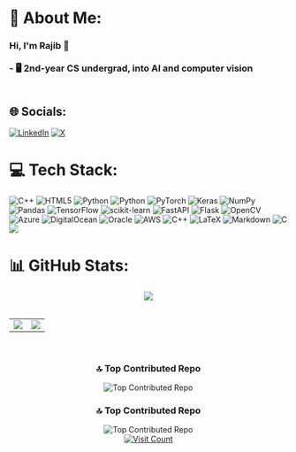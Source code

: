 # 💫 About Me:
### Hi, I'm Rajib 👋<br><br>- 🖥️ 2nd-year CS undergrad, into AI and computer vision<br><br>


## 🌐 Socials:
[![LinkedIn](https://img.shields.io/badge/LinkedIn-%230077B5.svg?logo=linkedin&logoColor=white)](https://linkedin.com/in/rajibdab) [![X](https://img.shields.io/badge/X-black.svg?logo=X&logoColor=white)](https://x.com/ups01v3) 

# 💻 Tech Stack:
![C++](https://img.shields.io/badge/c++-%2300599C.svg?style=flat&logo=c%2B%2B&logoColor=white) ![HTML5](https://img.shields.io/badge/html5-%23E34F26.svg?style=flat&logo=html5&logoColor=white) ![Python](https://img.shields.io/badge/python-3670A0?style=flat&logo=python&logoColor=ffdd54) ![Python](https://img.shields.io/badge/python-3670A0?style=flat&logo=python&logoColor=ffdd54) ![PyTorch](https://img.shields.io/badge/PyTorch-%23EE4C2C.svg?style=flat&logo=PyTorch&logoColor=white) ![Keras](https://img.shields.io/badge/Keras-%23D00000.svg?style=flat&logo=Keras&logoColor=white) ![NumPy](https://img.shields.io/badge/numpy-%23013243.svg?style=flat&logo=numpy&logoColor=white) ![Pandas](https://img.shields.io/badge/pandas-%23150458.svg?style=flat&logo=pandas&logoColor=white) ![TensorFlow](https://img.shields.io/badge/TensorFlow-%23FF6F00.svg?style=flat&logo=TensorFlow&logoColor=white) ![scikit-learn](https://img.shields.io/badge/scikit--learn-%23F7931E.svg?style=flat&logo=scikit-learn&logoColor=white) ![FastAPI](https://img.shields.io/badge/FastAPI-005571?style=flat&logo=fastapi) ![Flask](https://img.shields.io/badge/flask-%23000.svg?style=flat&logo=flask&logoColor=white) ![OpenCV](https://img.shields.io/badge/opencv-%23white.svg?style=flat&logo=opencv&logoColor=white) ![Azure](https://img.shields.io/badge/azure-%230072C6.svg?style=flat&logo=microsoftazure&logoColor=white) ![DigitalOcean](https://img.shields.io/badge/DigitalOcean-%230167ff.svg?style=flat&logo=digitalOcean&logoColor=white) ![Oracle](https://img.shields.io/badge/Oracle-F80000?style=flat&logo=oracle&logoColor=white) ![AWS](https://img.shields.io/badge/AWS-%23FF9900.svg?style=flat&logo=amazon-aws&logoColor=white) ![C++](https://img.shields.io/badge/c++-%2300599C.svg?style=flat&logo=c%2B%2B&logoColor=white) ![LaTeX](https://img.shields.io/badge/latex-%23008080.svg?style=flat&logo=latex&logoColor=white) ![Markdown](https://img.shields.io/badge/markdown-%23000000.svg?style=flat&logo=markdown&logoColor=white) ![C](https://img.shields.io/badge/c-%2300599C.svg?style=flat&logo=c&logoColor=white)
[![](https://visitcount.itsvg.in/api?id=razibit&icon=0&color=0)](https://visitcount.itsvg.in)

# 📊 GitHub Stats:
<div align="center"><img src="https://github-readme-stats.vercel.app/api?username=razibit&show_icons=true&count_private=true&hide_border=false&theme=dark&border_color=ffffff" align="center" /></div>  

<br/> 

<div align="center">
  <table style="border-collapse: collapse; border: none;">
    <tr>
      <td style="border: none;"><img src="https://github-readme-streak-stats.herokuapp.com/?user=razibit&theme=dark&hide_border=false&border=ffffff" /></td>
      <td style="border: none;"><img src="https://github-readme-stats.vercel.app/api/top-langs/?username=razibit&theme=dark&hide_border=false&include_all_commits=true&count_private=true&layout=compact&border_color=ffffff" /></td>
    </tr>
  </table>
</div>

<br/>

<div align="center">
  <h3>🔝 Top Contributed Repo</h3>
  <img src="https://github-contributor-stats.vercel.app/api?username=razibit&limit=5&theme=dark&combine_all_yearly_contributions=true" alt="Top Contributed Repo">
</div>

<div style="text-align: center;">
    <h3>🔝 Top Contributed Repo</h3>
    <img src="https://github-contributor-stats.vercel.app/api?username=razibit&limit=5&theme=dark&combine_all_yearly_contributions=true" alt="Top Contributed Repo">
</div>


<div align="center">
  <a href="https://visitcount.itsvg.in">
    <img src="https://visitcount.itsvg.in/api?id=razibit&icon=0&color=0" alt="Visit Count">
  </a>
</div>



